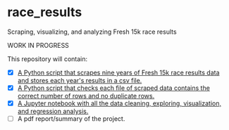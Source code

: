 # race_results
Scraping, visualizing, and analyzing Fresh 15k race results

WORK IN PROGRESS

This repository will contain:
- [X] [A Python script that scrapes nine years of Fresh 15k race results data and stores each year's results in a csv file.](https://github.com/alex-bearden/race_results/blob/main/fresh_scraper.py)
- [X] [A Python script that checks each file of scraped data contains the correct number of rows and no duplicate rows.](https://github.com/alex-bearden/race_results/blob/main/scrape_check.py)
- [X] [A Jupyter notebook with all the data cleaning, exploring, visualization, and regression analysis.](https://github.com/alex-bearden/race_results/blob/main/race_results_visualization.ipynb)
- [ ] A pdf report/summary of the project.
